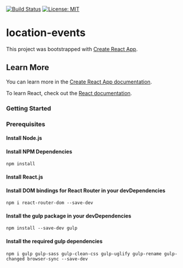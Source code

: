 [![Build Status](https://travis-ci.com/Gavin-Austin/location-events.svg?token=JJr4EQFUfRiaA5sTx5c3&branch=master)](https://travis-ci.com/Gavin-Austin/location-events) [![License: MIT](https://img.shields.io/badge/License-MIT-yellow.svg)](https://opensource.org/licenses/MIT)

# location-events

This project was bootstrapped with [Create React App](https://github.com/facebook/create-react-app).

## Learn More

You can learn more in the [Create React App documentation](https://facebook.github.io/create-react-app/docs/getting-started).

To learn React, check out the [React documentation](https://reactjs.org/).

### Getting Started

### Prerequisites

#### Install Node.js

#### Install NPM Dependencies
```
npm install
```
#### Install React.js

#### Install DOM bindings for React Router in your devDependencies
```
npm i react-router-dom --save-dev
```

#### Install the gulp package in your devDependencies
```
npm install --save-dev gulp
```
#### Install the required gulp dependencies
```
npm i gulp gulp-sass gulp-clean-css gulp-uglify gulp-rename gulp-changed browser-sync --save-dev
```
